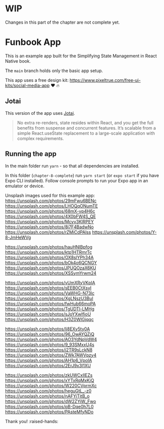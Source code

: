 # WIP 

Changes in this part of the chapter are not complete yet.

# Funbook App

This is an example app built for the Simplifying State Management in React Native book.

The `main` branch holds only the basic app setup.

This app uses a free design kit: https://www.pixeltrue.com/free-ui-kits/social-media-app :heart: :fire:

## Jotai

This version of the app uses [Jotai](https://jotai.org/).

> No extra re-renders, state resides within React, and you get the full benefits from suspense and concurrent features.
> It’s scalable from a simple React.useState replacement to a large-scale application with complex requirements.

## Running the app

In the main folder run `yarn` - so that all dependencies are installed.

In this folder (`chapter-8-complete`) run `yarn start` (or `expo start` if you have Expo CLI installed). Follow console prompts to run your Expo app in an emulator or device.

Unsplash images used for this example app:
https://unsplash.com/photos/29mFwu6BENc
https://unsplash.com/photos/LHOQqONumTE
https://unsplash.com/photos/68mX-vp4H6c
https://unsplash.com/photos/4X0bFW4S_QE
https://unsplash.com/photos/Mcyv3KlRPEY
https://unsplash.com/photos/8i7F4BadwNo
https://unsplash.com/photos/rZMiCdPAlss
https://unsplash.com/photos/Y-8-JmHeWVg

https://unsplash.com/photos/hauHNIBpfog
https://unsplash.com/photos/ktp1HTRmrTc
https://unsplash.com/photos/OX8slYPh34A
https://unsplash.com/photos/bOk4o6QCNGY
https://unsplash.com/photos/JPUQOzaX6KU
https://unsplash.com/photos/XSSymYrwm24

https://unsplash.com/photos/vUmXRyVKpIA
https://unsplash.com/photos/sEEB0CtXsyI
https://unsplash.com/photos/VaWHG-N73lc
https://unsplash.com/photos/XgLNszU3BuI
https://unsplash.com/photos/fwHub66moPA
https://unsplash.com/photos/TgUDTl-LMHg
https://unsplash.com/photos/sJoYXwlfioU
https://unsplash.com/photos/H3Z0WIGjqqc

https://unsplash.com/photos/lj8EXy5ty0A
https://unsplash.com/photos/96_OwAYQZiQ
https://unsplash.com/photos/AO3YdNpVdW4
https://unsplash.com/photos/9_93SMxxU4s
https://unsplash.com/photos/j2TR9sLckN8
https://unsplash.com/photos/ZWk7AWVpzy4
https://unsplash.com/photos/AH1p6_VpoIA
https://unsplash.com/photos/2ErJ9x3I1XU

https://unsplash.com/photos/zkUWCxlIEZs
https://unsplash.com/photos/xYTxRqMxKjQ
https://unsplash.com/photos/W220CVprmXc
https://unsplash.com/photos/heguGtL_-z0
https://unsplash.com/photos/nAFYiTitB_o
https://unsplash.com/photos/dW2ZYiW_Fwo
https://unsplash.com/photos/pB-Dqe0h7L0
https://unsplash.com/photos/PAsteMfyNDo

Thank you! :raised-hands:
